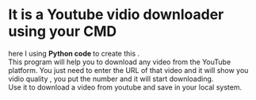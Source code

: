 # It is a Youtube vidio downloader using your CMD <br>
here I using <b>Python code </b> to create this .<br>
This program will help you to download any video from the YouTube platform. You just need to enter the URL of that video and it will show you vidio quality , you put the number and it will  start downloading.<br>
Use it to download a video from youtube and save in your local system.